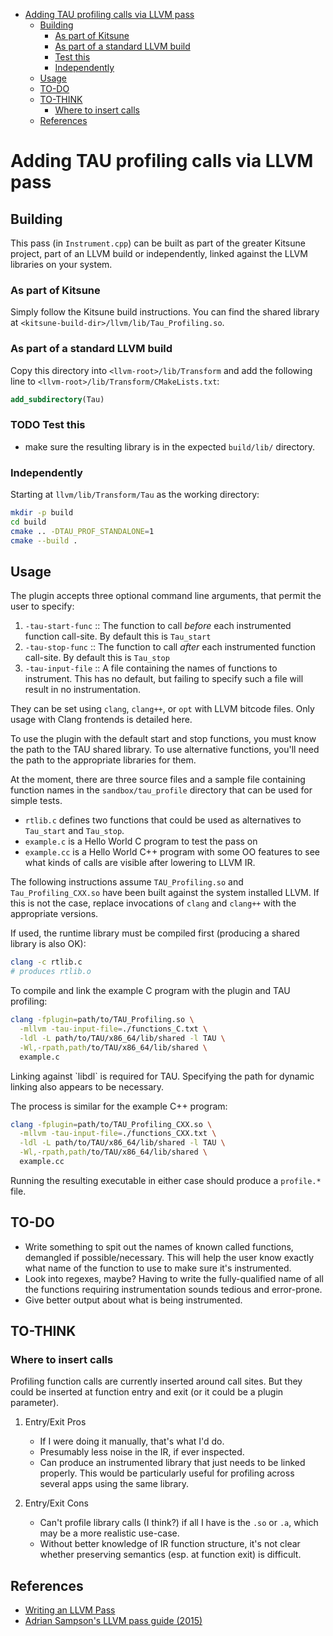 - [Adding TAU profiling calls via LLVM pass](#org72cdb15)
  - [Building](#org5f70255)
    - [As part of Kitsune](#org4a63920)
    - [As part of a standard LLVM build](#org8c9ad9f)
    - [Test this](#org10a8588)
    - [Independently](#org1bb82cb)
  - [Usage](#org6080314)
  - [TO-DO](#org6976aa9)
  - [TO-THINK](#org27801f2)
    - [Where to insert calls](#org080ef02)
  - [References](#org2ad81e4)


<a id="org72cdb15"></a>

# Adding TAU profiling calls via LLVM pass


<a id="org5f70255"></a>

## Building

This pass (in `Instrument.cpp`) can be built as part of the greater Kitsune project, part of an LLVM build or independently, linked against the LLVM libraries on your system.


<a id="org4a63920"></a>

### As part of Kitsune

Simply follow the Kitsune build instructions. You can find the shared library at `<kitsune-build-dir>/llvm/lib/Tau_Profiling.so`.


<a id="org8c9ad9f"></a>

### As part of a standard LLVM build

Copy this directory into `<llvm-root>/lib/Transform` and add the following line to `<llvm-root>/lib/Transform/CMakeLists.txt`:

```cmake
add_subdirectory(Tau)
```


<a id="org10a8588"></a>

### TODO Test this

-   make sure the resulting library is in the expected `build/lib/` directory.


<a id="org1bb82cb"></a>

### Independently

Starting at `llvm/lib/Transform/Tau` as the working directory:

```sh
mkdir -p build
cd build
cmake .. -DTAU_PROF_STANDALONE=1
cmake --build .
```


<a id="org6080314"></a>

## Usage

The plugin accepts three optional command line arguments, that permit the user to specify:

1.  `-tau-start-func` :: The function to call *before* each instrumented function call-site. By default this is `Tau_start`
2.  `-tau-stop-func` :: The function to call *after* each instrumented function call-site. By default this is `Tau_stop`
3.  `-tau-input-file` :: A file containing the names of functions to instrument. This has no default, but failing to specify such a file will result in no instrumentation.

They can be set using `clang`, `clang++`, or `opt` with LLVM bitcode files. Only usage with Clang frontends is detailed here.

To use the plugin with the default start and stop functions, you must know the path to the TAU shared library. To use alternative functions, you'll need the path to the appropriate libraries for them.

At the moment, there are three source files and a sample file containing function names in the `sandbox/tau_profile` directory that can be used for simple tests.

-   `rtlib.c` defines two functions that could be used as alternatives to `Tau_start` and `Tau_stop`.
-   `example.c` is a Hello World C program to test the pass on
-   `example.cc` is a Hello World C++ program with some OO features to see what kinds of calls are visible after lowering to LLVM IR.

The following instructions assume `TAU_Profiling.so` and `Tau_Profiling_CXX.so` have been built against the system installed LLVM. If this is not the case, replace invocations of `clang` and `clang++` with the appropriate versions.

If used, the runtime library must be compiled first (producing a shared library is also OK):

```sh
clang -c rtlib.c
# produces rtlib.o
```

To compile and link the example C program with the plugin and TAU profiling:

```sh
clang -fplugin=path/to/TAU_Profiling.so \
  -mllvm -tau-input-file=./functions_C.txt \
  -ldl -L path/to/TAU/x86_64/lib/shared -l TAU \
  -Wl,-rpath,path/to/TAU/x86_64/lib/shared \
  example.c
```

Linking against \`libdl\` is required for TAU. Specifying the path for dynamic linking also appears to be necessary.

The process is similar for the example C++ program:

```sh
clang -fplugin=path/to/TAU_Profiling_CXX.so \
  -mllvm -tau-input-file=./functions_CXX.txt \
  -ldl -L path/to/TAU/x86_64/lib/shared -l TAU \
  -Wl,-rpath,path/to/TAU/x86_64/lib/shared \
  example.cc
```

Running the resulting executable in either case should produce a `profile.*` file.


<a id="org6976aa9"></a>

## TO-DO

-   Write something to spit out the names of known called functions, demangled if possible/necessary. This will help the user know exactly what name of the function to use to make sure it's instrumented.
-   Look into regexes, maybe? Having to write the fully-qualified name of all the functions requiring instrumentation sounds tedious and error-prone.
-   Give better output about what is being instrumented.


<a id="org27801f2"></a>

## TO-THINK


<a id="org080ef02"></a>

### Where to insert calls

Profiling function calls are currently inserted around call sites. But they could be inserted at function entry and exit (or it could be a plugin parameter).

1.  Entry/Exit Pros

    -   If I were doing it manually, that's what I'd do.
    -   Presumably less noise in the IR, if ever inspected.
    -   Can produce an instrumented library that just needs to be linked properly. This would be particularly useful for profiling across several apps using the same library.

2.  Entry/Exit Cons

    -   Can't profile library calls (I think?) if all I have is the `.so` or `.a`, which may be a more realistic use-case.
    -   Without better knowledge of IR function structure, it's not clear whether preserving semantics (esp. at function exit) is difficult.


<a id="org2ad81e4"></a>

## References

-   [Writing an LLVM Pass](http://llvm.org/docs/WritingAnLLVMPass.html)
-   [Adrian Sampson's LLVM pass guide (2015)](https://www.cs.cornell.edu/~asampson/blog/llvm.html)
